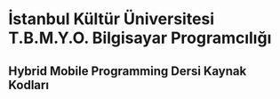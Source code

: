 # İstanbul Kültür Üniversitesi T.B.M.Y.O. Bilgisayar Programcılığı 
## Hybrid Mobile Programming Dersi Kaynak Kodları